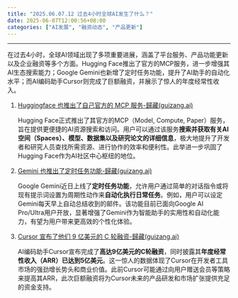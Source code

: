 ```yaml
---
title: "2025.06.07.12 过去4小时全球AI发生了什么？"
date: 2025-06-07T12:00:56+08:00
categories: ["AI发展", "融资动态", "产品更新"]
---
```


---

在过去4小时，全球AI领域出现了多项重要进展，涵盖了平台服务、产品功能更新以及企业融资等多个方面。Hugging Face推出了官方的MCP服务，进一步增强其AI生态搜索能力；Google Gemini也新增了定时任务功能，提升了AI助手的自动化水平；而AI编码助手Cursor则完成了巨额融资，并展示了惊人的年度经常性收入。

1.  [Huggingface 也推出了自己官方的 MCP 服务-歸藏(guizang.ai)](https://x.com/op7418/status/1931183588713853411)

    Hugging Face正式推出了其官方的MCP（Model, Compute, Paper）服务，旨在提供更便捷的AI资源搜索和访问。用户可以通过该服务**搜索并获取有关AI空间（Spaces）、模型、数据集以及研究论文的详细信息**，极大地提升了开发者和研究人员查找所需资源、进行协作的效率和便利性。此举进一步巩固了Hugging Face作为AI社区中心枢纽的地位。

2.  [Gemini 也推出了定时任务功能-歸藏(guizang.ai)](https://x.com/op7418/status/1931182118866231745)

    Google Gemini近日上线了**定时任务功能**，允许用户通过简单的对话指令或将现有提示词设置为周期性动作来**自动化执行日常任务**。例如，用户可以设定Gemini每天早上自动总结收到的邮件。该功能目前已面向Google AI Pro/Ultra用户开放，显著增强了Gemini作为智能助手的实用性和自动化能力，有望为用户带来更高效的个性化体验。

3.  [Cursor 宣布了他们 9 亿美元的 C 轮融资-歸藏(guizang.ai)](https://x.com/op7418/status/1931167687239233705)

    AI编码助手Cursor宣布完成了**高达9亿美元的C轮融资**，同时披露其**年度经常性收入（ARR）已达到5亿美元**。这一惊人的数据体现了Cursor在开发者工具市场的强劲增长势头和商业价值。此前Cursor可能通过向用户赠送会员等策略来提高其ARR，此次巨额融资将为Cursor未来的产品研发和市场扩张提供充足的资金支持。